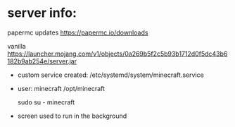 # server info:

papermc updates
https://papermc.io/downloads

vanilla 
https://launcher.mojang.com/v1/objects/0a269b5f2c5b93b1712d0f5dc43b6182b9ab254e/server.jar


- custom service created:
  /etc/systemd/system/minecraft.service

- user: 
  minecraft
  /opt/minecraft

  sudo su - minecraft

- screen
  used to run in the background
